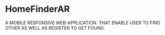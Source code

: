 # HomeFinderAR
A MOBILE RESPONSIVE WEB-APPLICATION.  THAT ENABLE USER TO FIND OTHER AS WELL AS REGISTER TO GET FOUND.
